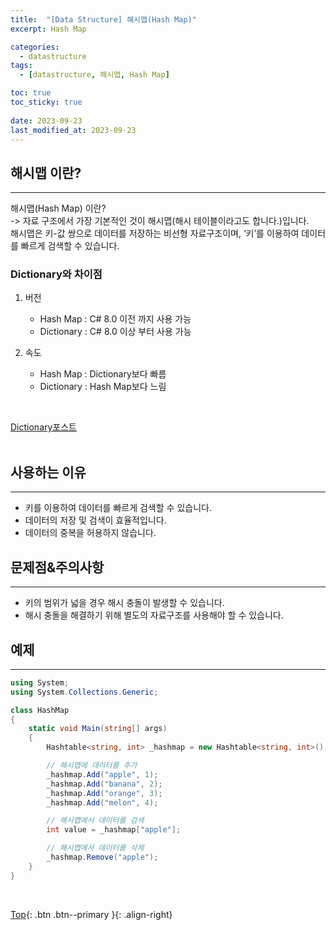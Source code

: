 ```yaml
---
title:  "[Data Structure] 해시맵(Hash Map)"
excerpt: Hash Map

categories:
  - datastructure
tags:
  - [datastructure, 해시맵, Hash Map]

toc: true
toc_sticky: true
 
date: 2023-09-23
last_modified_at: 2023-09-23
---
```


## 해시맵 이란?
---
해시맵(Hash Map) 이란? <br>
-> 자료 구조에서 가장 기본적인 것이 해시맵(해시 테이블이라고도 합니다.)입니다. <br>
해시맵은 키-값 쌍으로 데이터를 저장하는 비선형 자료구조이며, ‘키’를 이용하여 데이터를 빠르게 검색할 수 있습니다. <br>


### Dictionary와 차이점

1. 버전
   - Hash Map   : C# 8.0 이전 까지 사용 가능
   - Dictionary : C# 8.0 이상 부터 사용 가능

2. 속도
   - Hash Map   : Dictionary보다 빠름
   - Dictionary : Hash Map보다 느림

<br>

[Dictionary포스트]()<br><br>



## 사용하는 이유
---
- 키를 이용하여 데이터를 빠르게 검색할 수 있습니다.
- 데이터의 저장 및 검색이 효율적입니다.
- 데이터의 중복을 허용하지 않습니다.


## 문제점&주의사항
---
- 키의 범위가 넓을 경우 해시 충돌이 발생할 수 있습니다.
- 해시 충돌을 해결하기 위해 별도의 자료구조를 사용해야 할 수 있습니다.


## 예제
---

```C#
using System;
using System.Collections.Generic;

class HashMap
{
    static void Main(string[] args)
    {
        Hashtable<string, int> _hashmap = new Hashtable<string, int>();

        // 해시맵에 데이터를 추가
        _hashmap.Add("apple", 1);
        _hashmap.Add("banana", 2);
        _hashmap.Add("orange", 3);
        _hashmap.Add("melon", 4);

        // 해시맵에서 데이터를 검색
        int value = _hashmap["apple"];

        // 해시맵에서 데이터를 삭제
        _hashmap.Remove("apple");
    }
}
```

<br>

[Top](#){: .btn .btn--primary }{: .align-right}